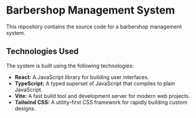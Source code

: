 # Barbershop Management System

This repository contains the source code for a barbershop management system.

## Technologies Used

The system is built using the following technologies:

* **React:** A JavaScript library for building user interfaces.
* **TypeScript:** A typed superset of JavaScript that compiles to plain JavaScript.
* **Vite:** A fast build tool and development server for modern web projects.
* **Tailwind CSS:** A utility-first CSS framework for rapidly building custom designs.